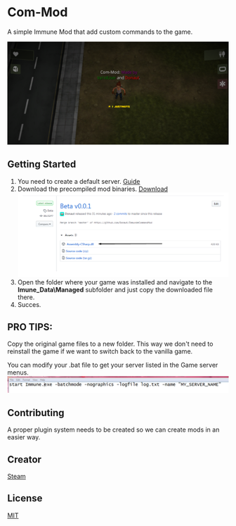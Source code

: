 # Com-Mod
 A simple Immune Mod that add custom commands to the game.
 
 ![showcase](help.png)


## Getting Started
1. You need to create a default server. [Guide](https://steamcommunity.com/sharedfiles/filedetails/?id=445315496)
2. Download the precompiled mod binaries. [Download](https://github.com/Donaut/ImmuneCommandMod/releases)
![relase](relase.png)
3. Open the folder where your game was installed and navigate to the <b>Imune_Data\Managed</b> subfolder and just copy the downloaded file there.
4. Succes.

## <b>PRO TIPS:</b>
Copy the original game files to a new folder. This way we don't need to reinstall the game if we want to switch back to the vanilla game.

You can modify your .bat file to get your server listed in the Game server menus.
![config](config.png)

## Contributing
A proper plugin system needs to be created so we can create mods in an easier way.

## Creator
[Steam](http://steamcommunity.com/id/RatyiMatyi/)

## License
[MIT](https://choosealicense.com/licenses/mit/)
